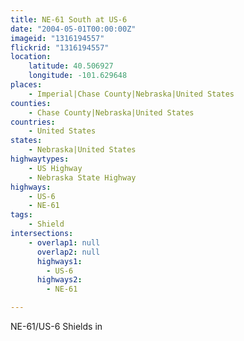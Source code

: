 ```yaml
---
title: NE-61 South at US-6
date: "2004-05-01T00:00:00Z"
imageid: "1316194557"
flickrid: "1316194557"
location:
    latitude: 40.506927
    longitude: -101.629648
places:
    - Imperial|Chase County|Nebraska|United States
counties:
    - Chase County|Nebraska|United States
countries:
    - United States
states:
    - Nebraska|United States
highwaytypes:
    - US Highway
    - Nebraska State Highway
highways:
    - US-6
    - NE-61
tags:
    - Shield
intersections:
    - overlap1: null
      overlap2: null
      highways1:
        - US-6
      highways2:
        - NE-61

---
```

NE-61/US-6 Shields in
